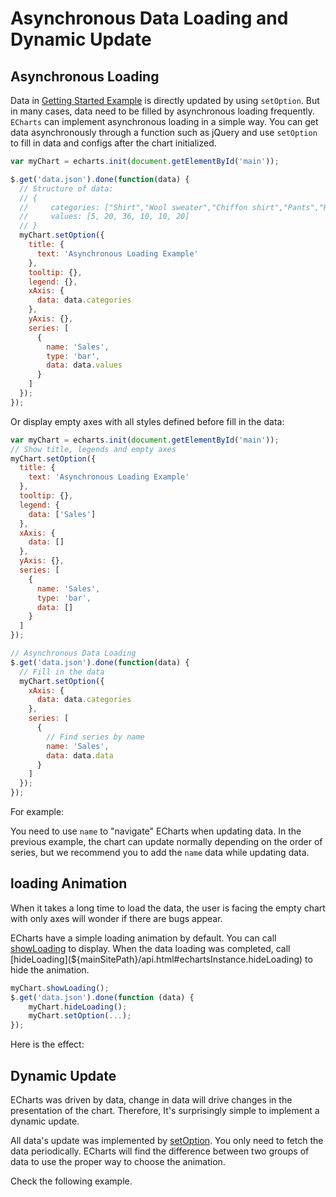 # Asynchronous Data Loading and Dynamic Update

## Asynchronous Loading

Data in [Getting Started Example](${lang}/get-started) is directly updated by using `setOption`. But in many cases, data need to be filled by asynchronous loading frequently. `ECharts` can implement asynchronous loading in a simple way. You can get data asynchronously through a function such as jQuery and use `setOption` to fill in data and configs after the chart initialized.

```js
var myChart = echarts.init(document.getElementById('main'));

$.get('data.json').done(function(data) {
  // Structure of data:
  // {
  //     categories: ["Shirt","Wool sweater","Chiffon shirt","Pants","High-heeled shoes","socks"],
  //     values: [5, 20, 36, 10, 10, 20]
  // }
  myChart.setOption({
    title: {
      text: 'Asynchronous Loading Example'
    },
    tooltip: {},
    legend: {},
    xAxis: {
      data: data.categories
    },
    yAxis: {},
    series: [
      {
        name: 'Sales',
        type: 'bar',
        data: data.values
      }
    ]
  });
});
```

Or display empty axes with all styles defined before fill in the data:

```js
var myChart = echarts.init(document.getElementById('main'));
// Show title, legends and empty axes
myChart.setOption({
  title: {
    text: 'Asynchronous Loading Example'
  },
  tooltip: {},
  legend: {
    data: ['Sales']
  },
  xAxis: {
    data: []
  },
  yAxis: {},
  series: [
    {
      name: 'Sales',
      type: 'bar',
      data: []
    }
  ]
});

// Asynchronous Data Loading
$.get('data.json').done(function(data) {
  // Fill in the data
  myChart.setOption({
    xAxis: {
      data: data.categories
    },
    series: [
      {
        // Find series by name
        name: 'Sales',
        data: data.data
      }
    ]
  });
});
```

For example:

<md-example src="doc-example/tutorial-async"></md-example>

You need to use `name` to "navigate" ECharts when updating data. In the previous example, the chart can update normally depending on the order of series, but we recommend you to add the `name` data while updating data.

## loading Animation

When it takes a long time to load the data, the user is facing the empty chart with only axes will wonder if there are bugs appear.

ECharts have a simple loading animation by default. You can call [showLoading](${mainSitePath}/api.html#echartsInstance.showLoading) to display. When the data loading was completed, call [hideLoading](${mainSitePath}/api.html#echartsInstance.hideLoading) to hide the animation.

```js
myChart.showLoading();
$.get('data.json').done(function (data) {
    myChart.hideLoading();
    myChart.setOption(...);
});
```

Here is the effect:

<md-example src="doc-example/tutorial-loading"></md-example>

## Dynamic Update

ECharts was driven by data, change in data will drive changes in the presentation of the chart. Therefore, It's surprisingly simple to implement a dynamic update.

All data's update was implemented by [setOption](${mainSitePath}/api.html#echartsInstance.setOption). You only need to fetch the data periodically. ECharts will find the difference between two groups of data to use the proper way to choose the animation.

Check the following example.

<md-example src="doc-example/tutorial-dynamic-data"></md-example>
